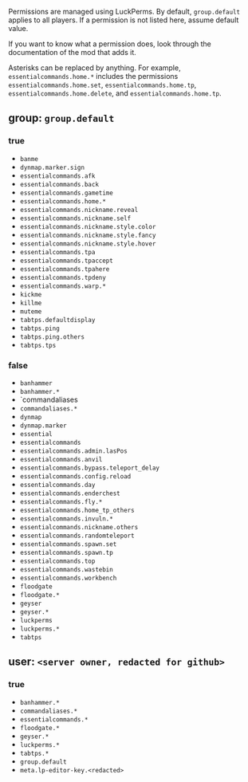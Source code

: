 Permissions are managed using LuckPerms. By default, `group.default` applies to all players. If a permission is not listed here, assume default value.

If you want to know what a permission does, look through the documentation of the mod that adds it.

Asterisks can be replaced by anything. For example, `essentialcommands.home.*` includes the permissions `essentialcommands.home.set`, `essentialcommands.home.tp`, `essentialcommands.home.delete`, and `essentialcommands.home.tp`.

## group: `group.default`

### true

- `banme`
- `dynmap.marker.sign`
- `essentialcommands.afk`
- `essentialcommands.back`
- `essentialcommands.gametime`
- `essentialcommands.home.*`
- `essentialcommands.nickname.reveal`
- `essentialcommands.nickname.self`
- `essentialcommands.nickname.style.color`
- `essentialcommands.nickname.style.fancy`
- `essentialcommands.nickname.style.hover`
- `essentialcommands.tpa`
- `essentialcommands.tpaccept`
- `essentialcommands.tpahere`
- `essentialcommands.tpdeny`
- `essentialcommands.warp.*`
- `kickme`
- `killme`
- `muteme`
- `tabtps.defaultdisplay`
- `tabtps.ping`
- `tabtps.ping.others`
- `tabtps.tps`

### false

- `banhammer`
- `banhammer.*`
- `commandaliases
- `commandaliases.*`
- `dynmap`
- `dynmap.marker`
- `essential`
- `essentialcommands`
- `essentialcommands.admin.lasPos`
- `essentialcommands.anvil`
- `essentialcommands.bypass.teleport_delay`
- `essentialcommands.config.reload`
- `essentialcommands.day`
- `essentialcommands.enderchest`
- `essentialcommands.fly.*`
- `essentialcommands.home_tp_others`
- `essentialcommands.invuln.*`
- `essentialcommands.nickname.others`
- `essentialcommands.randomteleport`
- `essentialcommands.spawn.set`
- `essentialcommands.spawn.tp`
- `essentialcommands.top`
- `essentialcommands.wastebin`
- `essentialcommands.workbench`
- `floodgate`
- `floodgate.*`
- `geyser`
- `geyser.*`
- `luckperms`
- `luckperms.*`
- `tabtps`

## user: `<server owner, redacted for github>`

### true

- `banhammer.*`
- `commandaliases.*`
- `essentialcommands.*`
- `floodgate.*`
- `geyser.*`
- `luckperms.*`
- `tabtps.*`
- `group.default`
- `meta.lp-editor-key.<redacted>`

